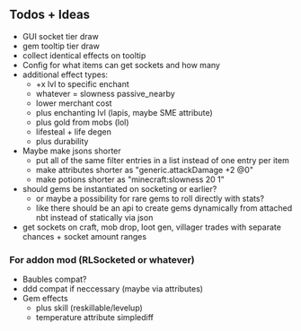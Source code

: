 ## Todos + Ideas
- GUI socket tier draw
- gem tooltip tier draw
- collect identical effects on tooltip
- Config for what items can get sockets and how many
- additional effect types: 
  - +x lvl to specific enchant
  - whatever = slowness passive_nearby
  - lower merchant cost
  - plus enchanting lvl (lapis, maybe SME attribute)
  - plus gold from mobs (lol)
  - lifesteal + life degen
  - plus durability
- Maybe make jsons shorter
  - put all of the same filter entries in a list instead of one entry per item
  - make attributes shorter as "generic.attackDamage +2 @0"
  - make potions shorter as "minecraft:slowness 20 1"
- should gems be instantiated on socketing or earlier? 
  - or maybe a possibility for rare gems to roll directly with stats?
  - like there should be an api to create gems dynamically from attached nbt instead of statically via json
- get sockets on craft, mob drop, loot gen, villager trades with separate chances + socket amount ranges

### For addon mod (RLSocketed or whatever)
- Baubles compat?
- ddd compat if neccessary (maybe via attributes)
- Gem effects
  - plus skill (reskillable/levelup)
  - temperature attribute simplediff